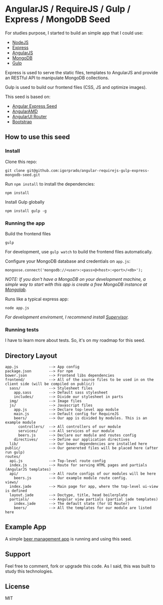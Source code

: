# AngularJS / RequireJS / Gulp / Express / MongoDB Seed

For studies purpose, I started to build an simple app that I could use:
* [NodeJS](http://nodejs.org/)
* [Express](http://expressjs.com/)
* [AngularJS](https://angularjs.org/)
* [MongoDB](https://www.mongodb.com/)
* [Gulp](http://gulpjs.com/)

Express is used to serve the static files, templates to AngularJS and provide an RESTful API to manipulate MongoDB collections.

Gulp is used to build our frontend files (CSS, JS and optimize images).

This seed is based on:
* [Angular Express Seed](https://github.com/btford/angular-express-seed)
* [AngularAMD](https://github.com/marcoslin/angularAMD)
* [AngularUI Router](https://github.com/angular-ui/ui-router)
* [Bootstrap](http://getbootstrap.com/)

## How to use this seed

### Install

Clone this repo:

    git clone git@github.com:igorprado/angular-requirejs-gulp-express-mongodb-seed.git

Run `npm install` to install the dependencies:
    
    npm install

Install Gulp globally

    npm install gulp -g

### Running the app

Build the frontend files

    gulp

For development, use `gulp watch` to build the frontend files automatically.

Configure your MongoDB database and credentials on `app.js`:

    mongoose.connect('mongodb://<user>:<pass>@<host>:<port>/<db>');

_NOTE: If you don't have a MongoDB on your development machine, a simple way to start with this app is create a free MongoDB instance at [Mongolab](https://mongolab.com/home)._

Runs like a typical express app:

    node app.js

_For development enviroment, I recommend install [Supervisor](https://github.com/isaacs/node-supervisor)._

### Running tests

I have to learn more about tests. So, it's on my roadmap for this seed.

## Directory Layout
    
    app.js              --> App config
    package.json        --> For npm
    bower.json          --> Frontend libs dependencies
    frontend/           --> All of the source files to be used in on the client side (will be compiled on public/)
      sass/             --> Stylesheet files
        app.sass        --> Default sass stylesheet
        includes/       --> Divide our stylesheet in parts
      img/              --> Image files
      js/               --> Javascript files
        app.js          --> Declare top-level app module
        main.js         --> Default config for RequireJS
        beers/          --> Our app is divided by modules. This is an example module
          controllers/  --> All controllers of our module
          services/     --> All services of our module
          beers.js      --> Declare our module and routes config
        directives/     --> Define our application directives
      lib/              --> Our bower dependencies are installed here
    public/             --> Our genereted files will be placed here (after run gulp)
    routes/
      api.js            --> Top-level route config
      index.js          --> Route for serving HTML pages and partials (AngularJS templates)
      api/              --> All route configs of our modules will be here
        beers.js        --> Our example module route config.
    views/
      index.jade        --> Main page for app, where the top-level ui-view is defined
      layout.jade       --> Doctype, title, head boilerplate
      partials/         --> Angular view partials (partial jade templates)
        index.jade      --> The default state (for UI Router)
        beers/          --> All the templates for our module are listed here



## Example App

A simple [beer management app](http://projects.igorprado.com) is running and using this seed.

## Support

Feel free to comment, fork or upgrade this code. As I said, this was built to study this technologies.

## License
MIT